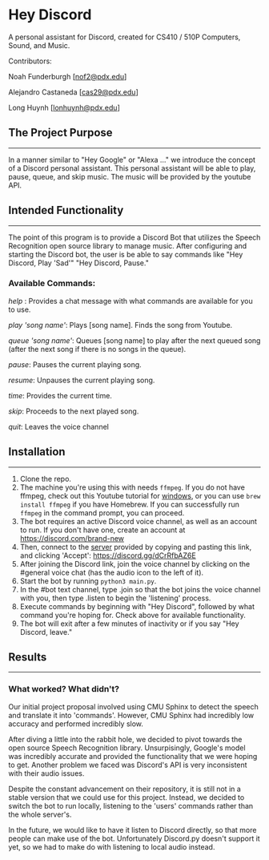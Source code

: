 # Hey Discord
A personal assistant for Discord, created for CS410 / 510P Computers, Sound, and Music. 

Contributors: 

Noah Funderburgh [nof2@pdx.edu]

Alejandro Castaneda [cas29@pdx.edu]

Long Huynh [lonhuynh@pdx.edu]


## The Project Purpose
---
In a manner similar to "Hey Google" or "Alexa …" we introduce the concept of a Discord personal assistant.
This personal assistant will be able to play, pause, queue, and skip music.
The music will be provided by the youtube API.

## Intended Functionality
---
The point of this program is to provide a Discord Bot that utilizes the Speech Recognition open source library to manage music. 
After configuring and starting the Discord bot, the user is be able to say commands like 
"Hey Discord, Play 'Sad'"
"Hey Discord, Pause."

### Available Commands:
*help* : Provides a chat message with what commands are available for you to use.

*play 'song name'*: Plays [song name]. Finds the song from Youtube.

*queue 'song name'*: Queues [song name] to play after the next queued song (after the next song if there is no songs in the queue). 

*pause*: Pauses the current playing song.

*resume*: Unpauses the current playing song.

*time*: Provides the current time.

*skip*: Proceeds to the next played song.

*quit*: Leaves the voice channel

## Installation
---
1. Clone the repo. 
2. The machine you're using this with needs `ffmpeg`. If you do not have ffmpeg, check out this Youtube tutorial for [windows](https://www.youtube.com/watch?v=r1AtmY-RMyQ), or you can use `brew install ffmpeg` if you have Homebrew. If you can successfully run `ffmpeg` in the command prompt, you can proceed.
3. The bot requires an active Discord voice channel, as well as an account to run. If you don't have one, create an account at https://discord.com/brand-new
4. Then, connect to the [server](https://discord.gg/dCrRfbAZ6E ) provided by copying and pasting this link, and clicking 'Accept': https://discord.gg/dCrRfbAZ6E 
5. After joining the Discord link, join the voice channel by clicking on the #general voice chat (has the audio icon to the left of it).
6. Start the bot by running `python3 main.py`. 
7. In the #bot text channel, type .join so that the bot joins the voice channel with you, then type .listen to begin the 'listening' process.
8. Execute commands by beginning with "Hey Discord", followed by what command you're hoping for. Check above for available functionality.
9. The bot will exit after a few minutes of inactivity or if you say "Hey Discord, leave."

## Results
---
### What worked? What didn't? 
Our initial project proposal involved using CMU Sphinx to detect the speech and translate it into 'commands'. 
However, CMU Sphinx had incredibly low accuracy and performed incredibly slow. 

After diving a little into the rabbit hole, we decided to pivot towards the open source Speech Recognition library. 
Unsurpisingly, Google's model was incredibly accurate and provided the functionality that we were hoping to get.
Another problem we faced was Discord's API is very inconsistent with their audio issues.

Despite the constant advancement on their repository, it is still not in a stable version that we could use for this project. 
Instead, we decided to switch the bot to run locally, listening to the 'users' commands rather than the whole server's.

In the future, we would like to have it listen to Discord directly, so that more people can make use of the bot.
Unfortunately Discord.py doesn't support it yet, so we had to make do with listening to local audio instead.
 
